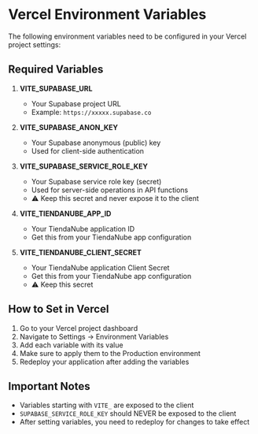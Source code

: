 # Vercel Environment Variables

The following environment variables need to be configured in your Vercel project settings:

## Required Variables

1. **VITE_SUPABASE_URL**
   - Your Supabase project URL
   - Example: `https://xxxxx.supabase.co`

2. **VITE_SUPABASE_ANON_KEY**
   - Your Supabase anonymous (public) key
   - Used for client-side authentication

3. **VITE_SUPABASE_SERVICE_ROLE_KEY**
   - Your Supabase service role key (secret)
   - Used for server-side operations in API functions
   - ⚠️ Keep this secret and never expose it to the client

4. **VITE_TIENDANUBE_APP_ID**
   - Your TiendaNube application ID
   - Get this from your TiendaNube app configuration

5. **VITE_TIENDANUBE_CLIENT_SECRET**
   - Your TiendaNube application Client Secret
   - Get this from your TiendaNube app configuration
   - ⚠️ Keep this secret

## How to Set in Vercel

1. Go to your Vercel project dashboard
2. Navigate to Settings → Environment Variables
3. Add each variable with its value
4. Make sure to apply them to the Production environment
5. Redeploy your application after adding the variables

## Important Notes

- Variables starting with `VITE_` are exposed to the client
- `SUPABASE_SERVICE_ROLE_KEY` should NEVER be exposed to the client
- After setting variables, you need to redeploy for changes to take effect